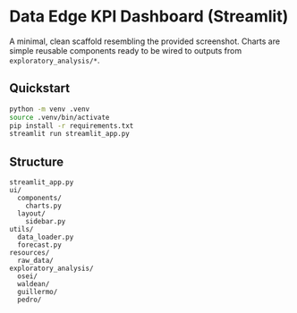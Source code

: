 Data Edge KPI Dashboard (Streamlit)
===================================

A minimal, clean scaffold resembling the provided screenshot. Charts are simple reusable components ready to be wired to outputs from `exploratory_analysis/*`.

Quickstart
----------

```bash
python -m venv .venv
source .venv/bin/activate
pip install -r requirements.txt
streamlit run streamlit_app.py
```

Structure
---------

```
streamlit_app.py
ui/
  components/
    charts.py
  layout/
    sidebar.py
utils/
  data_loader.py
  forecast.py
resources/
  raw_data/
exploratory_analysis/
  osei/
  waldean/
  guillermo/
  pedro/
```
